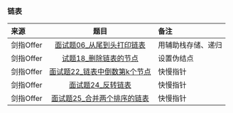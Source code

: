 ### 链表
来源|题目|备注
:---|:---:|:---|
剑指Offer|[面试题06_从尾到头打印链表](JianZhiOffer/面试题06_从尾到头打印链表.py)|用辅助栈存储、递归|
剑指Offer|[试题18_删除链表的节点](JianZhiOffer/面试题18_删除链表的节点.py)|设置伪结点|
剑指Offer|[面试题22_链表中倒数第k个节点](JianZhiOffer/面试题22_链表中倒数第k个节点.py)|快慢指针|
剑指Offer|[面试题24_反转链表](JianZhiOffer/面试题24_反转链表.py)|快慢指针|
剑指Offer|[面试题25_合并两个排序的链表](JianZhiOffer/面试题25_合并两个排序的链表.py)|快慢指针|

